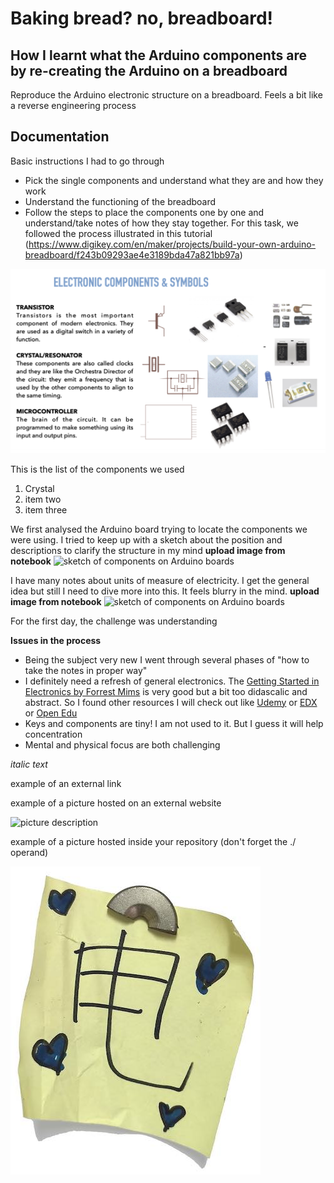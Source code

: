# Baking bread? no, breadboard!

## How I learnt what the Arduino components are by re-creating the Arduino on a breadboard
Reproduce the Arduino electronic structure on a breadboard. Feels a bit like a reverse engineering process

## Documentation

Basic instructions I had to go through
* Pick the single components and understand what they are and how they work
* Understand the functioning of the breadboard
* Follow the steps to place the components one by one and understand/take notes of how they stay together. For this task, we followed the process illustrated in this tutorial (https://www.digikey.com/en/maker/projects/build-your-own-arduino-breadboard/f243b09293ae4e3189bda47a821bb97a)

![Here an example of the description of components I studied this week](./images/example-components.png)

This is the list of the components we used
1. Crystal
2. item two
3. item three

We first analysed the Arduino board trying to locate the components we were using. I tried to keep up with a sketch about the position and descriptions to clarify the structure in my mind
**upload image from notebook**
![sketch of components on Arduino boards](./images/sketch-arduino-components.png)

I have many notes about units of measure of electricity. I get the general idea but still I need to dive more into this. It feels blurry in the mind.
**upload image from notebook**
![sketch of components on Arduino boards](./images/sketch-arduino-components.png)

For the first day, the challenge was understanding  


**Issues in the process**
* Being the subject very new I went through several phases of "how to take the notes in proper way"
* I definitely need a refresh of general electronics. The [Getting Started in Electronics by Forrest Mims](https://docs.google.com/document/d/1CzgxV9jVUBEU-Pi_BUT0c7RpolK1Asxq6KA_zzXLP7U/edit) is very good but a bit too didascalic and abstract. So I found other resources I will check out like [Udemy](https://www.udemy.com/topic/electronics/) or [EDX](https://www.edx.org/learn/electronics) or [Open Edu](https://www.open.edu/openlearn/science-maths-technology/an-introduction-electronics/content-section-0?active-tab=description-tab)
* Keys and components are tiny! I am not used to it. But I guess it will help concentration
* Mental and physical focus are both challenging



*italic text*

example of an external link



example of a picture hosted on an external website

![picture description](https://djmag.com/sites/default/files/storyimages/Clara_Rockmore.jpg)

example of a picture hosted inside your repository (don't forget the ./ operand)

![picture description](./images/example.jpg)
